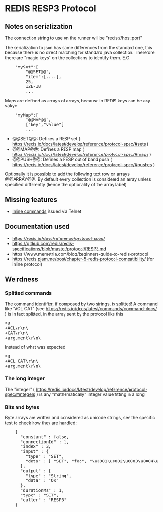 # REDIS RESP3 Protocol

## Notes on serialization

The connection string to use on the runner will be "redis://host:port"

The serialization to json has some differences from the standard one, this because
there is no direct matching for standard java collection. Therefore there are
"magic keys" on the collections to identify them. E.G.

<pre>
    "mySet":[
        "@@SET@@",
        "item":[....],
        25,
        12E-18
        ...
</pre>

Maps are defined as arrays of arrays, because in REDIS keys can be any vakye

<pre>
    "myMap":[
        "@@MAP@@",
        ["key","value"]
        ...    
</pre>

* @@SET@@: Defines a RESP set ( https://redis.io/docs/latest/develop/reference/protocol-spec/#sets )
* @@MAP@@: Defines a RESP map ( https://redis.io/docs/latest/develop/reference/protocol-spec/#maps )
* @@PUSH@@: Defines a RESP out of band push ( https://redis.io/docs/latest/develop/reference/protocol-spec/#pushes )

Optionally it is possible to add the following text row on arrays: @@ARRAY@@. By default 
every collection is considered an array unless specified differently (hence the optionality 
of the array label) 

## Missing features

* [Inline commands](https://redis.io/docs/latest/develop/reference/protocol-spec/#inline-commands) issued via Telnet

## Documentation used

* https://redis.io/docs/reference/protocol-spec/
* https://github.com/redis/redis-specifications/blob/master/protocol/RESP3.md
* https://www.memetria.com/blog/beginners-guide-to-redis-protocol
* https://redis.pjam.me/post/chapter-5-redis-protocol-compatibility/ (for inline protocol)

## Weirdness

### Splitted commands

The command identifier, if composed by two strings, is splitted! A command like
"ACL CAT" (see https://redis.io/docs/latest/commands/command-docs/ ) is in fact
splitted, in the array sent by the protocol like this

<pre>
*3
+ACL\r\n\
+CAT\r\n\
+argument\r\n\
</pre>

Instead of what was expected

<pre>
*3
+ACL CAT\r\n\
+argument\r\n\
</pre>

### The long integer

The "integer" ( https://redis.io/docs/latest/develop/reference/protocol-spec/#integers ) is any "mathematically" integer
value fitting in a long

### Bits and bytes

Byte arrays are written and considered as unicode strings, see the specific test
to check how they are handled:

<pre>
    {
      "constant" : false,
      "connectionId" : 1,
      "index" : 3,
      "input" : {
        "type" : "SET",
        "data" : [ "SET", "foo", "\u0001\u0002\u0003\u0004\u0005\u0006\u0007\r\n" ]
      },
      "output" : {
        "type" : "String",
        "data" : "OK"
      },
      "durationMs" : 1,
      "type" : "SET",
      "caller" : "RESP3"
    }
</pre>